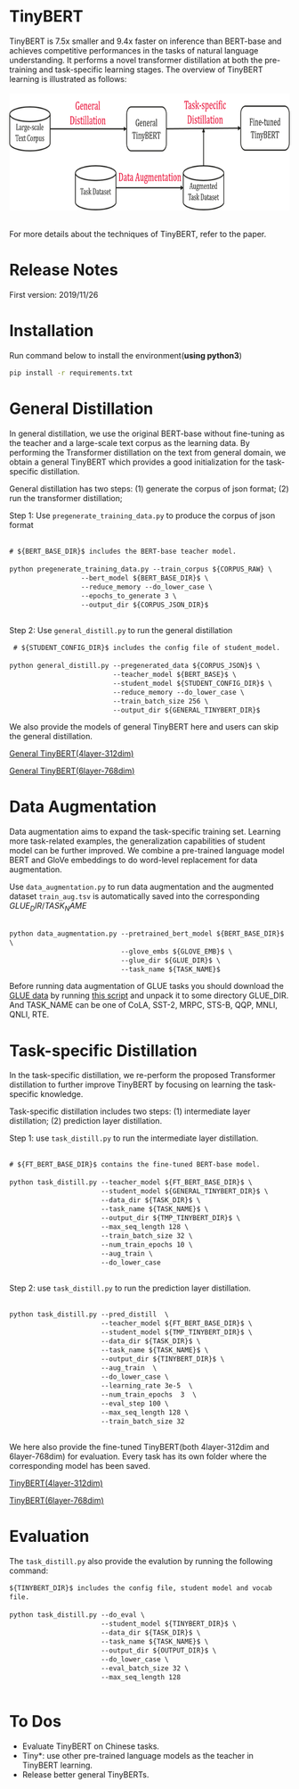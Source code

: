 TinyBERT
======== 
TinyBERT is 7.5x smaller and 9.4x faster on inference than BERT-base and achieves competitive performances in the tasks of natural language understanding. It performs a novel transformer distillation at both the pre-training and task-specific learning stages. The overview of TinyBERT learning is illustrated as follows: 
<br />
<br />
<img src="tinybert_overview.png" width="800" height="210"/>
<br />
<br />

For more details about the techniques of TinyBERT, refer to the paper.


Release Notes
=============
First version: 2019/11/26

Installation
============
Run command below to install the environment(**using python3**)
```bash
pip install -r requirements.txt
```

General Distillation
====================
In general distillation, we use the original BERT-base without fine-tuning as the teacher and a large-scale text corpus as the learning data. By performing the Transformer distillation on the text from general domain, we obtain a general TinyBERT which provides a good initialization for the task-specific distillation. 

General distillation has two steps: (1) generate the corpus of json format; (2) run the transformer distillation;

Step 1: Use `pregenerate_training_data.py` to produce the corpus of json format  


```
 
# ${BERT_BASE_DIR}$ includes the BERT-base teacher model.
 
python pregenerate_training_data.py --train_corpus ${CORPUS_RAW} \ 
                  --bert_model ${BERT_BASE_DIR}$ \
                  --reduce_memory --do_lower_case \
                  --epochs_to_generate 3 \
                  --output_dir ${CORPUS_JSON_DIR}$ 
                             
```

Step 2: Use `general_distill.py` to run the general distillation
```
 # ${STUDENT_CONFIG_DIR}$ includes the config file of student_model.
 
python general_distill.py --pregenerated_data ${CORPUS_JSON}$ \ 
                          --teacher_model ${BERT_BASE}$ \
                          --student_model ${STUDENT_CONFIG_DIR}$ \
                          --reduce_memory --do_lower_case \
                          --train_batch_size 256 \
                          --output_dir ${GENERAL_TINYBERT_DIR}$ 
```


We also provide the models of general TinyBERT here and users can skip the general distillation.

[General TinyBERT(4layer-312dim)](https://drive.google.com/uc?export=download&id=1dDigD7QBv1BmE6pWU71pFYPgovvEqOOj)

[General TinyBERT(6layer-768dim)](https://drive.google.com/uc?export=download&id=1wXWR00EHK-Eb7pbyw0VP234i2JTnjJ-x)


Data Augmentation
=================
Data augmentation aims to expand the task-specific training set. Learning more task-related examples, the generalization capabilities of student model can be further improved. We combine a pre-trained language model BERT and GloVe embeddings to do word-level replacement for data augmentation.

Use `data_augmentation.py` to run data augmentation and the augmented dataset `train_aug.tsv` is automatically saved into the corresponding ${GLUE_DIR/TASK_NAME}$
```

python data_augmentation.py --pretrained_bert_model ${BERT_BASE_DIR}$ \
                            --glove_embs ${GLOVE_EMB}$ \
                            --glue_dir ${GLUE_DIR}$ \  
                            --task_name ${TASK_NAME}$

```
Before running data augmentation of GLUE tasks you should download the [GLUE data](https://gluebenchmark.com/tasks) by running [this script](https://gist.github.com/W4ngatang/60c2bdb54d156a41194446737ce03e2e) and unpack it to some directory GLUE_DIR. And TASK_NAME can be one of CoLA, SST-2, MRPC, STS-B, QQP, MNLI, QNLI, RTE.

Task-specific Distillation
==========================
In the task-specific distillation, we re-perform the proposed Transformer distillation to further improve TinyBERT by focusing on learning the task-specific knowledge. 

Task-specific distillation includes two steps: (1) intermediate layer distillation; (2) prediction layer distillation.

Step 1: use `task_distill.py` to run the intermediate layer distillation.
```

# ${FT_BERT_BASE_DIR}$ contains the fine-tuned BERT-base model.

python task_distill.py --teacher_model ${FT_BERT_BASE_DIR}$ \
                       --student_model ${GENERAL_TINYBERT_DIR}$ \
                       --data_dir ${TASK_DIR}$ \
                       --task_name ${TASK_NAME}$ \ 
                       --output_dir ${TMP_TINYBERT_DIR}$ \
                       --max_seq_length 128 \
                       --train_batch_size 32 \
                       --num_train_epochs 10 \
                       --aug_train \
                       --do_lower_case  
                         
```


Step 2: use `task_distill.py` to run the prediction layer distillation.
```

python task_distill.py --pred_distill  \
                       --teacher_model ${FT_BERT_BASE_DIR}$ \
                       --student_model ${TMP_TINYBERT_DIR}$ \
                       --data_dir ${TASK_DIR}$ \
                       --task_name ${TASK_NAME}$ \
                       --output_dir ${TINYBERT_DIR}$ \
                       --aug_train  \  
                       --do_lower_case \
                       --learning_rate 3e-5  \
                       --num_train_epochs  3  \
                       --eval_step 100 \
                       --max_seq_length 128 \
                       --train_batch_size 32 
                       
```


We here also provide the fine-tuned TinyBERT(both 4layer-312dim and 6layer-768dim) for evaluation. Every task has its own folder where the corresponding model has been saved.

[TinyBERT(4layer-312dim)](https://drive.google.com/uc?export=download&id=1_sCARNCgOZZFiWTSgNbE7viW_G5vIXYg) 

[TinyBERT(6layer-768dim)](https://drive.google.com/uc?export=download&id=1Vf0ZnMhtZFUE0XoD3hTXc6QtHwKr_PwS)


Evaluation
==========================
The `task_distill.py` also provide the evalution by running the following command:

```
${TINYBERT_DIR}$ includes the config file, student model and vocab file.

python task_distill.py --do_eval \
                       --student_model ${TINYBERT_DIR}$ \
                       --data_dir ${TASK_DIR}$ \
                       --task_name ${TASK_NAME}$ \
                       --output_dir ${OUTPUT_DIR}$ \
                       --do_lower_case \
                       --eval_batch_size 32 \
                       --max_seq_length 128  
                                   
```

To Dos
=========================
* Evaluate TinyBERT on Chinese tasks.
* Tiny*: use other pre-trained language models as the teacher in TinyBERT learning.
* Release better general TinyBERTs.
